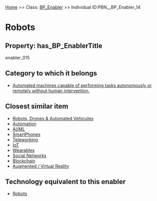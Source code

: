 [Home](https://github.com/mm80843/T3.5/blob/main/docs/index.md) >> Class: [BP_Enabler](https://github.com/mm80843/T3.5/tree/main/docs/BP_Enabler/index.md) >> Individual ID:PBN__BP_Enabler_14 

# __Robots__

## Property: has_BP_EnablerTitle

enabler_015

## Category to which it belongs

* [Automated machines capable of performing tasks autonomously or remotely without human intervention.](https://github.com/mm80843/T3.5/blob/main/docs/PBNCategory/PBN__PBNCategory_253.md)

## Closest similar item

* [Robots, Drones & Automated Vehicules](https://github.com/mm80843/T3.5/blob/main/docs/BP/PBN__BP_Enabler_13.md)
* [Automation](https://github.com/mm80843/T3.5/blob/main/docs/BP/PBN__BP_Enabler_16.md)
* [AI/ML](https://github.com/mm80843/T3.5/blob/main/docs/BP/PBN__BP_Enabler_8.md)
* [SmartPhones](https://github.com/mm80843/T3.5/blob/main/docs/BP/PBN__BP_Enabler_19.md)
* [Teleworking](https://github.com/mm80843/T3.5/blob/main/docs/BP/PBN__BP_Enabler_23.md)
* [IoT](https://github.com/mm80843/T3.5/blob/main/docs/BP/PBN__BP_Enabler_5.md)
* [Wearables](https://github.com/mm80843/T3.5/blob/main/docs/BP/PBN__BP_Enabler_11.md)
* [Social Networks](https://github.com/mm80843/T3.5/blob/main/docs/BP/PBN__BP_Enabler_20.md)
* [Blockchain](https://github.com/mm80843/T3.5/blob/main/docs/BP/PBN__BP_Enabler_4.md)
* [Augmented / Virtual Reality](https://github.com/mm80843/T3.5/blob/main/docs/BP/PBN__BP_Enabler_22.md)

## Technology equivalent to this enabler

* [Robots](https://github.com/mm80843/T3.5/blob/main/docs/Technology/PBN__Technology_2290.md)


